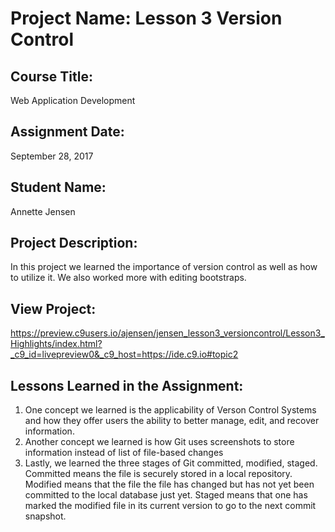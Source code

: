 # Project Name:  Lesson 3 Version Control


## Course Title:
Web Application Development

## Assignment Date:  
September 28, 2017

## Student Name:  
Annette Jensen

## Project Description:
In this project we learned the importance of version control as well as how to utilize it.  We also worked more with editing bootstraps.

## View Project:
https://preview.c9users.io/ajensen/jensen_lesson3_versioncontrol/Lesson3_Highlights/index.html?_c9_id=livepreview0&_c9_host=https://ide.c9.io#topic2



## Lessons Learned in the Assignment:
1. One concept we learned is the applicability of Verson Control Systems and how they offer users the ability to better manage, edit, and recover information.
2. Another concept we learned is how Git uses screenshots to store information instead of list of file-based changes
3. Lastly, we learned the three stages of Git committed, modified, staged.  Committed means the file is securely stored in a local repository.  Modified means that the file the file has changed but has not yet been committed to the local database just yet.  Staged means that one has marked the modified file in its current version to go to the next commit snapshot. 

